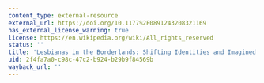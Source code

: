 ```yaml
---
content_type: external-resource
external_url: https://doi.org/10.1177%2F0891243208321169
has_external_license_warning: true
license: https://en.wikipedia.org/wiki/All_rights_reserved
status: ''
title: 'Lesbianas in the Borderlands: Shifting Identities and Imagined Communities'
uid: 2f4fa7a0-c98c-47c2-b924-b29b9f84569b
wayback_url: ''
---
```

